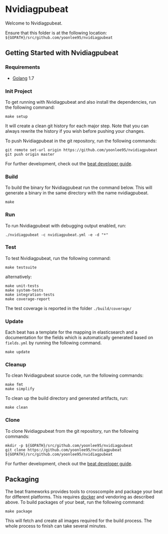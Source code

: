 # Nvidiagpubeat

Welcome to Nvidiagpubeat.

Ensure that this folder is at the following location:
`${GOPATH}/src/github.com/yoonlee95/nvidiagpubeat`

## Getting Started with Nvidiagpubeat

### Requirements

* [Golang](https://golang.org/dl/) 1.7

### Init Project
To get running with Nvidiagpubeat and also install the
dependencies, run the following command:

```
make setup
```

It will create a clean git history for each major step. Note that you can always rewrite the history if you wish before pushing your changes.

To push Nvidiagpubeat in the git repository, run the following commands:

```
git remote set-url origin https://github.com/yoonlee95/nvidiagpubeat
git push origin master
```

For further development, check out the [beat developer guide](https://www.elastic.co/guide/en/beats/libbeat/current/new-beat.html).

### Build

To build the binary for Nvidiagpubeat run the command below. This will generate a binary
in the same directory with the name nvidiagpubeat.

```
make
```


### Run

To run Nvidiagpubeat with debugging output enabled, run:

```
./nvidiagpubeat -c nvidiagpubeat.yml -e -d "*"
```


### Test

To test Nvidiagpubeat, run the following command:

```
make testsuite
```

alternatively:
```
make unit-tests
make system-tests
make integration-tests
make coverage-report
```

The test coverage is reported in the folder `./build/coverage/`

### Update

Each beat has a template for the mapping in elasticsearch and a documentation for the fields
which is automatically generated based on `fields.yml` by running the following command.

```
make update
```


### Cleanup

To clean  Nvidiagpubeat source code, run the following commands:

```
make fmt
make simplify
```

To clean up the build directory and generated artifacts, run:

```
make clean
```


### Clone

To clone Nvidiagpubeat from the git repository, run the following commands:

```
mkdir -p ${GOPATH}/src/github.com/yoonlee95/nvidiagpubeat
git clone https://github.com/yoonlee95/nvidiagpubeat ${GOPATH}/src/github.com/yoonlee95/nvidiagpubeat
```


For further development, check out the [beat developer guide](https://www.elastic.co/guide/en/beats/libbeat/current/new-beat.html).


## Packaging

The beat frameworks provides tools to crosscompile and package your beat for different platforms. This requires [docker](https://www.docker.com/) and vendoring as described above. To build packages of your beat, run the following command:

```
make package
```

This will fetch and create all images required for the build process. The whole process to finish can take several minutes.
